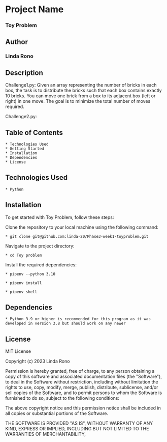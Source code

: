 # Project Name
### Toy Problem

## Author
### Linda Rono

## Description
Challenge1.py:
 Given an array representing the number of bricks in each box, the task is to distribute the bricks such that each box contains exactly 10 bricks. You can move one brick from a box to its adjacent box (left or right) in one move. The goal is to minimize the total number of moves required.
 

Challenge2.py: 



## Table of Contents

    
    * Technologies Used
    * Getting Started
    * Installation
    * Dependencies
    * License

## Technologies Used

    * Python

## Installation
To get started with Toy Problem, follow these steps:

Clone the repository to your local machine using the following command:

    * git clone git@github.com:linda-20/Phase3-week1-toyproblem.git

Navigate to the project directory:
    
    * cd Toy problem

Install the required dependencies:

    * pipenv --python 3.10
    
    * pipenv install

    * pipenv shell


## Dependencies
    * Python 3.9 or higher is recommended for this program as it was developed in version 3.8 but should work on any newer

## License
MIT License

Copyright (c) 2023 Linda Rono

Permission is hereby granted, free of charge, to any person obtaining a copy
of this software and associated documentation files (the "Software"), to deal
in the Software without restriction, including without limitation the rights
to use, copy, modify, merge, publish, distribute, sublicense, and/or sell
copies of the Software, and to permit persons to whom the Software is
furnished to do so, subject to the following conditions:

The above copyright notice and this permission notice shall be included in all
copies or substantial portions of the Software.

THE SOFTWARE IS PROVIDED "AS IS", WITHOUT WARRANTY OF ANY KIND, EXPRESS OR
IMPLIED, INCLUDING BUT NOT LIMITED TO THE WARRANTIES OF MERCHANTABILITY,